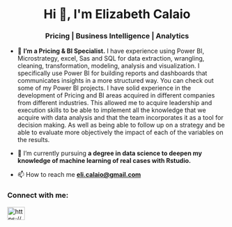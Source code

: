 <h1 align="center">Hi 👋, I'm Elizabeth Calaio</h1>
<h3 align="center">Pricing | Business Intelligence | Analytics</h3>

- 🔭 **I’m a Pricing & BI Specialist.**
I have experience using Power BI, Microstrategy, excel, Sas and SQL for data extraction, wrangling, cleaning, transformation, modeling, analysis and visualization. I specifically use Power BI for building reports and dashboards that communicates insights in a more structured way. You can check out some of my Power BI projects. I have solid experience in the development of Pricing and BI areas acquired in different companies from different industries. This allowed me to acquire leadership and execution skills to be able to implement all the knowledge that we acquire with data analysis and that the team incorporates it as a tool for decision making. As well as being able to follow up on a strategy and be able to evaluate more objectively the impact of each of the variables on the results.

- 🌱 I’m currently pursuing **a degree in data science to deepen my knowledge of machine learning of real cases with Rstudio.**

- 📫 How to reach me **eli.calaio@gmail.com**

<h3 align="left">Connect with me:</h3>
<p align="left">
<a href="https://linkedin.com/in/https://www.linkedin.com/in/elizabeth-calaio/" target="blank"><img align="center" src="https://raw.githubusercontent.com/rahuldkjain/github-profile-readme-generator/master/src/images/icons/Social/linked-in-alt.svg" alt="https://www.linkedin.com/in/elizabeth-calaio/" height="30" width="40" /></a>
</p>


